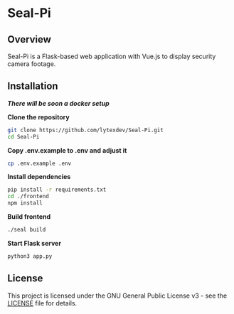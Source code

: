 # Seal-Pi

## Overview
Seal-Pi is a Flask-based web application with Vue.js to display security camera footage.

## Installation
***There will be soon a docker setup***

**Clone the repository**
```bash
git clone https://github.com/lytexdev/Seal-Pi.git
cd Seal-Pi
```

**Copy .env.example to .env and adjust it**
```bash
cp .env.example .env
```

**Install dependencies**
```bash
pip install -r requirements.txt
cd ./frontend
npm install
```

**Build frontend**
```bash
./seal build
```

**Start Flask server**
```bash
python3 app.py
```

## License
This project is licensed under the GNU General Public License v3 - see the [LICENSE](LICENSE) file for details.